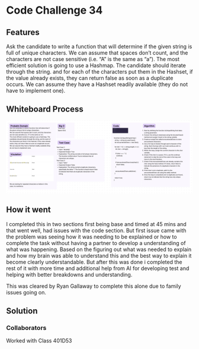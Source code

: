 # Code Challenge 34

## Features

Ask the candidate to write a function that will determine if the given string is full of unique characters.
We can assume that spaces don’t count, and the characters are not case sensitive (i.e. “A” is the same as “a”).
The most efficient solution is going to use a Hashmap. The candidate should iterate through the string. and for each of the characters put them in the Hashset, if the value already exists, they can return false as soon as a duplicate occurs.
We can assume they have a Hashset readily available (they do not have to implement one).

## Whiteboard Process

![Whiteboard Process](./Screenshot%202023-07-01%20at%208.34.25%20PM.png)

## How it went

I completed this in two sections first being base and timed at 45 mins and that went well, had issues with the code section. But first issue came with the problem was seeing how it was needing to be explained or how to complete the task without having a partner to develop a understanding of what was happening. Based on the figuring out what was needed to explain and how my brain was able to understand this and the best way to explain it become clearly understandable. But after this was done i completed the rest of it with more time and additional help from AI for developing test and helping with better breakdowns and understanding.

This was cleared by Ryan Gallaway to complete this alone due to family issues going on.

## Solution

<!-- function isUniqueString(string) {
  string = string.toLowerCase();
  let encounteredChars = new Set();

  for (let i = 0; i < string.length; i++) {
    let char = string[i];

    if (char === ' ') {
      continue;
    }

    if (encounteredChars.has(char)) {
      return false;
    }

    encounteredChars.add(char);
  }

  return true;
} -->
### Collaborators

Worked with Class 401D53
